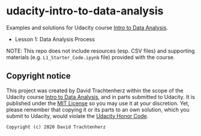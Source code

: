# udacity-intro-to-data-analysis
Examples and solutions for Udacity course 
[Intro to Data Analysis](https://www.udacity.com/course/intro-to-data-analysis--ud170).


- Lesson 1: Data Analysis Process

NOTE: This repo does not include resources (esp. CSV files) 
and supporting materials (e.g. `L1_Starter_Code.ipynb` file) provided with the course. 
 
## Copyright notice

This project was created by David Trachtenherz within the scope of the Udacity course
[Intro to Data Analysis](https://www.udacity.com/course/intro-to-data-analysis--ud170), 
and in parts submitted to Udacity.
It is published under the [MIT License](https://opensource.org/licenses/MIT) so you may use it at your discretion. 
Yet, please remember that copying it or its parts to an own solution, which you submit to Udacity, 
would violate the [Udacity Honor Code](https://www.udacity.com/legal/en-eu/honor-code).

```
Copyright (c) 2020 David Trachtenherz
```